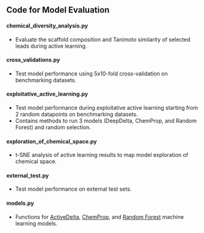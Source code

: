 ## Code for Model Evaluation

#### chemical_diversity_analysis.py
* Evaluate the scaffold composition and Tanimoto similarity of selected leads during active learning.

#### cross_validations.py
* Test model performance using 5x10-fold cross-validation on benchmarking datasets.

#### exploitative_active_learning.py
* Test model performance during exploitative active learning starting from 2 random datapoints on benchmarking datasets.
* Contains methods to run 3 models (DeepDelta, ChemProp, and Random Forest) and random selection.

#### exploration_of_chemical_space.py
* t-SNE analysis of active learning results to map model exploration of chemical space.

#### external_test.py
* Test model performance on external test sets. 

#### models.py
* Functions for [ActiveDelta](https://github.com/RekerLab/ActiveDelta), [ChemProp](https://github.com/chemprop/chemprop), and [Random Forest](https://scikit-learn.org/stable/modules/generated/sklearn.ensemble.RandomForestRegressor.html) machine learning models.






